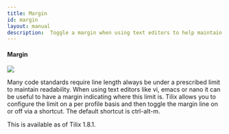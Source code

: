 ```yaml
---
title: Margin
id: margin
layout: manual
description:  Toggle a margin when using text editors to help maintain proper code length
---
```

#### Margin

![]({{site.baseurl}}/assets/images/manual/margin.png)

Many code standards require line length always be under a prescribed limit to maintain readability. When using text editors like vi, emacs or nano it can be useful to have a margin indicating where this limit is. Tilix allows you to configure the limit on a per profile basis and then toggle the margin line on or off via a shortcut. The default shortcut is ctrl-alt-m.

This is available as of Tilix 1.8.1.